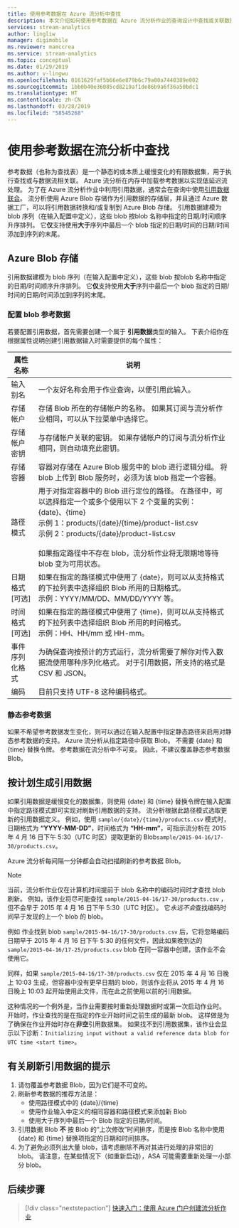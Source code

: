 ```yaml
---
title: 使用参考数据在 Azure 流分析中查找
description: 本文介绍如何使用参考数据在 Azure 流分析作业的查询设计中查找或关联数据。
services: stream-analytics
author: lingliw
manager: digimobile
ms.reviewer: mamccrea
ms.service: stream-analytics
ms.topic: conceptual
ms.date: 01/29/2019
ms.author: v-lingwu
ms.openlocfilehash: 0161629faf5b66e6e879b6c79a00a7440389e002
ms.sourcegitcommit: 1bb0b40e36085cd8219af1de86b9a6f36a50bdc1
ms.translationtype: HT
ms.contentlocale: zh-CN
ms.lasthandoff: 03/28/2019
ms.locfileid: "58545268"
---
```

# <a name="using-reference-data-for-lookups-in-stream-analytics"></a>使用参考数据在流分析中查找
参考数据（也称为查找表）是一个静态的或本质上缓慢变化的有限数据集，用于执行查找或与数据流相关联。 Azure 流分析在内存中加载参考数据以实现低延迟流处理。 为了在 Azure 流分析作业中利用引用数据，通常会在查询中使用[引用数据联合](https://msdn.microsoft.com/library/azure/dn949258.aspx)。 流分析使用 Azure Blob 存储作为引用数据的存储层，并且通过 Azure 数据工厂，可以将引用数据转换和/或复制到 Azure Blob 存储。 引用数据建模为 blob 序列（在输入配置中定义），这些 blob 按blob 名称中指定的日期/时间顺序升序排列。 它**仅**支持使用**大于**序列中最后一个 blob 指定的日期/时间的日期/时间添加到序列的末尾。



## <a name="azure-blob-storage"></a>Azure Blob 存储

引用数据建模为 blob 序列（在输入配置中定义），这些 blob 按blob 名称中指定的日期/时间顺序升序排列。 它**仅**支持使用**大于**序列中最后一个 blob 指定的日期/时间的日期/时间添加到序列的末尾。

### <a name="configure-blob-reference-data"></a>配置 blob 参考数据

若要配置引用数据，首先需要创建一个属于 **引用数据**类型的输入。 下表介绍你在根据属性说明创建引用数据输入时需要提供的每个属性：

|**属性名称**  |**说明**  |
|---------|---------|
|输入别名   | 一个友好名称会用于作业查询，以便引用此输入。   |
|存储帐户   | 存储 Blob 所在的存储帐户的名称。 如果其订阅与流分析作业相同，可以从下拉菜单中选择它。   |
|存储帐户密钥   | 与存储帐户关联的密钥。 如果存储帐户的订阅与流分析作业相同，则自动填充此密钥。   |
|存储容器   | 容器对存储在 Azure Blob 服务中的 blob 进行逻辑分组。 将 blob 上传到 Blob 服务时，必须为该 blob 指定一个容器。   |
|路径模式   | 用于对指定容器中的 Blob 进行定位的路径。 在路径中，可以选择指定一个或多个使用以下 2 个变量的实例：<BR>{date}、{time}<BR>示例 1：products/{date}/{time}/product-list.csv<BR>示例 2：products/{date}/product-list.csv<BR><br> 如果指定路径中不存在 blob，流分析作业将无限期地等待 blob 变为可用状态。   |
|日期格式 [可选]   | 如果在指定的路径模式中使用了 {date}，则可以从支持格式的下拉列表中选择组织 Blob 所用的日期格式。<BR>示例：YYYY/MM/DD、MM/DD/YYYY 等。   |
|时间格式 [可选]   | 如果在指定的路径模式中使用了 {time}，则可以从支持格式的下拉列表中选择组织 Blob 所用的时间格式。<BR>示例：HH、HH/mm 或 HH-mm。  |
|事件序列化格式   | 为确保查询按预计的方式运行，流分析需要了解你对传入数据流使用哪种序列化格式。 对于引用数据，所支持的格式是 CSV 和 JSON。  |
|编码   | 目前只支持 UTF-8 这种编码格式。  |

### <a name="static-reference-data"></a>静态参考数据

如果不希望参考数据发生变化，则可以通过在输入配置中指定静态路径来启用对静态参考数据的支持。 Azure 流分析从指定路径中获取 Blob。 不需要 {date} 和 {time} 替换令牌。 参考数据在流分析中不可变。 因此，不建议覆盖静态参考数据 Blob。

## <a name="generating-reference-data-on-a-schedule"></a>按计划生成引用数据
如果引用数据是缓慢变化的数据集，则使用 {date} 和 {time} 替换令牌在输入配置中指定路径模式即可实现对刷新引用数据的支持。 流分析根据此路径模式选取更新的引用数据定义。 例如，使用 `sample/{date}/{time}/products.csv` 模式时，日期格式为 **“YYYY-MM-DD”**，时间格式为 **“HH-mm”**，可指示流分析在 2015 年 4 月 16 日下午 5:30（UTC 时区）提取更新的 Blob`sample/2015-04-16/17-30/products.csv`。

Azure 流分析每间隔一分钟都会自动扫描刷新的参考数据 Blob。

> [!NOTE]
> 当前，流分析作业仅在计算机时间提前于 blob 名称中的编码时间时才查找 blob 刷新。 例如，该作业将尽可能查找 `sample/2015-04-16/17-30/products.csv` ，但不会早于 2015 年 4 月 16 日下午 5:30（UTC 时区）。 它*永远不会*查找编码时间早于发现的上一个 blob 的 blob。
> 
> 例如 作业找到 blob `sample/2015-04-16/17-30/products.csv` 后，它将忽略编码日期早于 2015 年 4 月 16 日下午 5:30 的任何文件，因此如果晚到达的 `sample/2015-04-16/17-25/products.csv` blob 在同一容器中创建，该作业不会使用它。
> 
> 同样，如果 `sample/2015-04-16/17-30/products.csv` 仅在 2015 年 4 月 16 日晚上 10:03 生成，但容器中没有更早日期的 blob，则该作业将从 2015 年 4 月 16 日晚上 10:03 起开始使用此文件，而在此之前使用以前的引用数据。
> 
> 这种情况的一个例外是，当作业需要按时重新处理数据时或第一次启动作业时。 开始时，作业查找的是在指定的作业开始时间之前生成的最新 blob。 这样做是为了确保在作业开始时存在**非空**引用数据集。 如果找不到引用数据集，该作业会显示以下诊断：`Initializing input without a valid reference data blob for UTC time <start time>`。
> 
> 

<!-- Not Available [Azure Data Factory](/data-factory/) -->

## <a name="tips-on-refreshing-your-reference-data"></a>有关刷新引用数据的提示
1. 请勿覆盖参考数据 Blob，因为它们是不可变的。
2. 刷新参考数据的推荐方法是：
    * 使用路径模式中的 {date}/{time}
    * 使用作业输入中定义的相同容器和路径模式来添加新 Blob
    * 使用大于序列中最后一个 Blob 指定的日期/时间。
3. 引用数据 Blob **不** 按 Blob 的“上次修改”时间排序，而是按 Blob 名称中使用 {date} 和 {time} 替换项指定的日期和时间排序。
4. 为了避免必须列出大量 blob，请考虑删除不再对其进行处理的非常旧的 blob。 请注意，在某些情况下（如重新启动），ASA 可能需要重新处理一小部分 blob。

## <a name="next-steps"></a>后续步骤
> [!div class="nextstepaction"]
> [快速入门：使用 Azure 门户创建流分析作业](stream-analytics-quick-create-portal.md)

<!--Link references-->

<!-- Not Available on [stream.analytics.developer.guide]: ../stream-analytics-developer-guide.md-->

[stream.analytics.scale.jobs]: stream-analytics-scale-jobs.md
[stream.analytics.introduction]: stream-analytics-real-time-fraud-detection.md
[stream.analytics.get.started]: stream-analytics-get-started.md
[stream.analytics.query.language.reference]: http://go.microsoft.com/fwlink/?LinkID=513299
[stream.analytics.rest.api.reference]: http://go.microsoft.com/fwlink/?LinkId=517301

<!--Update_Description: update meta properties, wording update, update link -->

